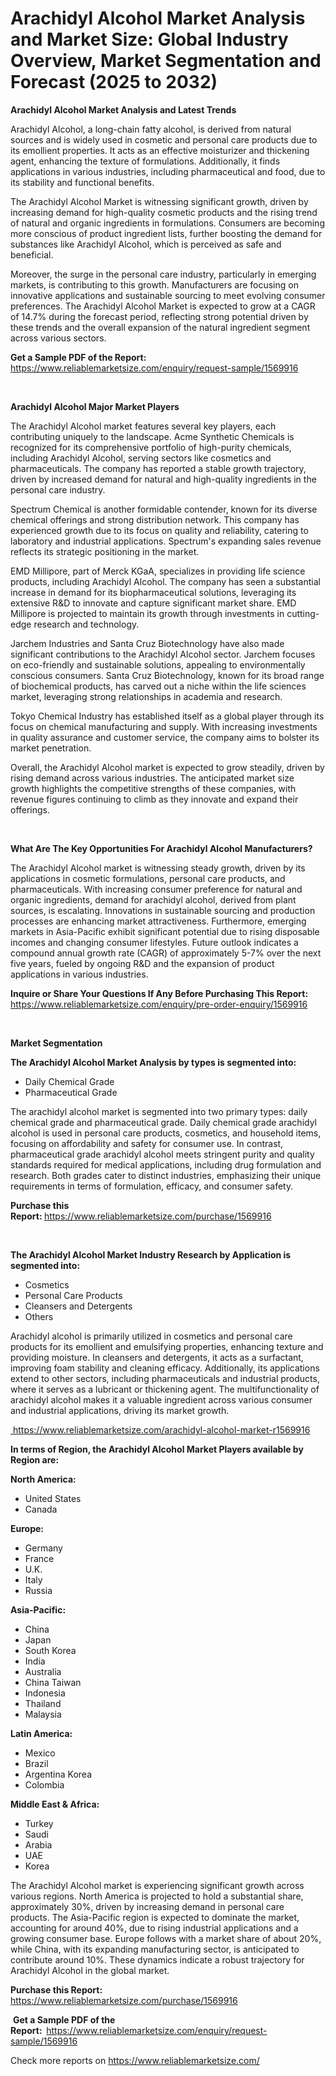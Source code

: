 <p><h1>Arachidyl Alcohol Market Analysis and Market Size: Global Industry Overview, Market Segmentation and Forecast (2025 to 2032)</h1></p><p><strong>Arachidyl Alcohol Market Analysis and Latest Trends</strong></p>
<p><p>Arachidyl Alcohol, a long-chain fatty alcohol, is derived from natural sources and is widely used in cosmetic and personal care products due to its emollient properties. It acts as an effective moisturizer and thickening agent, enhancing the texture of formulations. Additionally, it finds applications in various industries, including pharmaceutical and food, due to its stability and functional benefits.</p><p>The Arachidyl Alcohol Market is witnessing significant growth, driven by increasing demand for high-quality cosmetic products and the rising trend of natural and organic ingredients in formulations. Consumers are becoming more conscious of product ingredient lists, further boosting the demand for substances like Arachidyl Alcohol, which is perceived as safe and beneficial.</p><p>Moreover, the surge in the personal care industry, particularly in emerging markets, is contributing to this growth. Manufacturers are focusing on innovative applications and sustainable sourcing to meet evolving consumer preferences. The Arachidyl Alcohol Market is expected to grow at a CAGR of 14.7% during the forecast period, reflecting strong potential driven by these trends and the overall expansion of the natural ingredient segment across various sectors.</p></p>
<p><strong>Get a Sample PDF of the Report:&nbsp;</strong> <a href="https://www.reliablemarketsize.com/enquiry/request-sample/1569916?utm_campaign=3382&utm_medium=2&utm_source=Github&utm_content=ia&utm_term=25032025&utm_id=arachidyl-alcohol">https://www.reliablemarketsize.com/enquiry/request-sample/1569916</a></p>
<p>&nbsp;</p>
<p><strong>Arachidyl Alcohol Major Market Players</strong></p>
<p><p>The Arachidyl Alcohol market features several key players, each contributing uniquely to the landscape. Acme Synthetic Chemicals is recognized for its comprehensive portfolio of high-purity chemicals, including Arachidyl Alcohol, serving sectors like cosmetics and pharmaceuticals. The company has reported a stable growth trajectory, driven by increased demand for natural and high-quality ingredients in the personal care industry.</p><p>Spectrum Chemical is another formidable contender, known for its diverse chemical offerings and strong distribution network. This company has experienced growth due to its focus on quality and reliability, catering to laboratory and industrial applications. Spectrum's expanding sales revenue reflects its strategic positioning in the market.</p><p>EMD Millipore, part of Merck KGaA, specializes in providing life science products, including Arachidyl Alcohol. The company has seen a substantial increase in demand for its biopharmaceutical solutions, leveraging its extensive R&D to innovate and capture significant market share. EMD Millipore is projected to maintain its growth through investments in cutting-edge research and technology.</p><p>Jarchem Industries and Santa Cruz Biotechnology have also made significant contributions to the Arachidyl Alcohol sector. Jarchem focuses on eco-friendly and sustainable solutions, appealing to environmentally conscious consumers. Santa Cruz Biotechnology, known for its broad range of biochemical products, has carved out a niche within the life sciences market, leveraging strong relationships in academia and research.</p><p>Tokyo Chemical Industry has established itself as a global player through its focus on chemical manufacturing and supply. With increasing investments in quality assurance and customer service, the company aims to bolster its market penetration.</p><p>Overall, the Arachidyl Alcohol market is expected to grow steadily, driven by rising demand across various industries. The anticipated market size growth highlights the competitive strengths of these companies, with revenue figures continuing to climb as they innovate and expand their offerings.</p></p>
<p>&nbsp;</p>
<p><strong>What Are The Key Opportunities For Arachidyl Alcohol Manufacturers?</strong></p>
<p><p>The Arachidyl Alcohol market is witnessing steady growth, driven by its applications in cosmetic formulations, personal care products, and pharmaceuticals. With increasing consumer preference for natural and organic ingredients, demand for arachidyl alcohol, derived from plant sources, is escalating. Innovations in sustainable sourcing and production processes are enhancing market attractiveness. Furthermore, emerging markets in Asia-Pacific exhibit significant potential due to rising disposable incomes and changing consumer lifestyles. Future outlook indicates a compound annual growth rate (CAGR) of approximately 5-7% over the next five years, fueled by ongoing R&D and the expansion of product applications in various industries.</p></p>
<p><strong>Inquire or Share Your Questions If Any Before Purchasing This Report:</strong> <a href="https://www.reliablemarketsize.com/enquiry/pre-order-enquiry/1569916?utm_campaign=3382&utm_medium=2&utm_source=Github&utm_content=ia&utm_term=25032025&utm_id=arachidyl-alcohol">https://www.reliablemarketsize.com/enquiry/pre-order-enquiry/1569916</a></p>
<p>&nbsp;</p>
<p><strong>Market Segmentation</strong></p>
<p><strong>The Arachidyl Alcohol Market Analysis by types is segmented into:</strong></p>
<p><ul><li>Daily Chemical Grade</li><li>Pharmaceutical Grade</li></ul></p>
<p><p>The arachidyl alcohol market is segmented into two primary types: daily chemical grade and pharmaceutical grade. Daily chemical grade arachidyl alcohol is used in personal care products, cosmetics, and household items, focusing on affordability and safety for consumer use. In contrast, pharmaceutical grade arachidyl alcohol meets stringent purity and quality standards required for medical applications, including drug formulation and research. Both grades cater to distinct industries, emphasizing their unique requirements in terms of formulation, efficacy, and consumer safety.</p></p>
<p><strong>Purchase this Report:&nbsp;</strong><a href="https://www.reliablemarketsize.com/purchase/1569916?utm_campaign=3382&utm_medium=2&utm_source=Github&utm_content=ia&utm_term=25032025&utm_id=arachidyl-alcohol">https://www.reliablemarketsize.com/purchase/1569916</a></p>
<p>&nbsp;</p>
<p><strong>The Arachidyl Alcohol Market Industry Research by Application is segmented into:</strong></p>
<p><ul><li>Cosmetics</li><li>Personal Care Products</li><li>Cleansers and Detergents</li><li>Others</li></ul></p>
<p><p>Arachidyl alcohol is primarily utilized in cosmetics and personal care products for its emollient and emulsifying properties, enhancing texture and providing moisture. In cleansers and detergents, it acts as a surfactant, improving foam stability and cleaning efficacy. Additionally, its applications extend to other sectors, including pharmaceuticals and industrial products, where it serves as a lubricant or thickening agent. The multifunctionality of arachidyl alcohol makes it a valuable ingredient across various consumer and industrial applications, driving its market growth.</p></p>
<p><a href="https://www.reliablemarketsize.com/arachidyl-alcohol-market-r1569916?utm_campaign=3382&utm_medium=2&utm_source=Github&utm_content=ia&utm_term=25032025&utm_id=arachidyl-alcohol">&nbsp;https://www.reliablemarketsize.com/arachidyl-alcohol-market-r1569916</a></p>
<p><strong>In terms of Region, the Arachidyl Alcohol Market Players available by Region are:</strong></p>
<p>
    <p> <strong> North America: </strong>
        <ul>
            <li>United States</li>
            <li>Canada</li>
        </ul>
        </p> 
    <p> <strong> Europe: </strong>
        <ul>
            <li>Germany</li>
            <li>France</li>
            <li>U.K.</li>
            <li>Italy</li>
            <li>Russia</li>
        </ul>
        </p> 
    <p> <strong> Asia-Pacific: </strong>
        <ul>
            <li>China</li>
            <li>Japan</li>
            <li>South Korea</li>
            <li>India</li>
            <li>Australia</li>
            <li>China Taiwan</li>
            <li>Indonesia</li>
            <li>Thailand</li>
            <li>Malaysia</li>
        </ul>
        </p> 
    <p> <strong> Latin America: </strong>
        <ul>
            <li>Mexico</li>
            <li>Brazil</li>
            <li>Argentina Korea</li>
            <li>Colombia</li>
        </ul>
        </p> 
    <p> <strong> Middle East & Africa: </strong>
        <ul>
            <li>Turkey</li>
            <li>Saudi</li>
            <li>Arabia</li>
            <li>UAE</li>
            <li>Korea</li>
        </ul>
    </p>
    </p>
<p><p>The Arachidyl Alcohol market is experiencing significant growth across various regions. North America is projected to hold a substantial share, approximately 30%, driven by increasing demand in personal care products. The Asia-Pacific region is expected to dominate the market, accounting for around 40%, due to rising industrial applications and a growing consumer base. Europe follows with a market share of about 20%, while China, with its expanding manufacturing sector, is anticipated to contribute around 10%. These dynamics indicate a robust trajectory for Arachidyl Alcohol in the global market.</p></p>
<p><strong>Purchase this Report: </strong><a href="https://www.reliablemarketsize.com/purchase/1569916?utm_campaign=3382&utm_medium=2&utm_source=Github&utm_content=ia&utm_term=25032025&utm_id=arachidyl-alcohol">https://www.reliablemarketsize.com/purchase/1569916</a></p>
<p>&nbsp;<strong>Get a Sample PDF of the Report:&nbsp;&nbsp;</strong><a href="https://www.reliablemarketsize.com/enquiry/request-sample/1569916?utm_campaign=3382&utm_medium=2&utm_source=Github&utm_content=ia&utm_term=25032025&utm_id=arachidyl-alcohol">https://www.reliablemarketsize.com/enquiry/request-sample/1569916</a></p>
<p><strong></strong></p>
<p>Check more reports on <a href="https://www.reliablemarketsize.com/?utm_campaign=3382&utm_medium=2&utm_source=Github&utm_content=ia&utm_term=25032025&utm_id=arachidyl-alcohol">https://www.reliablemarketsize.com/</a></p>